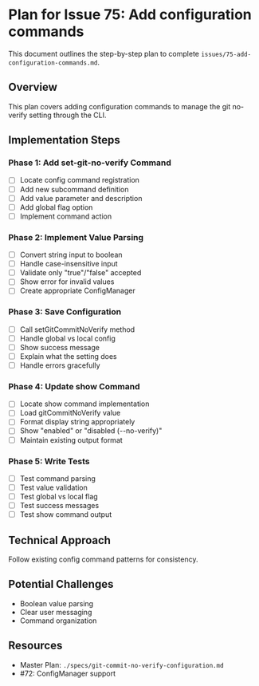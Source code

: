 # Plan for Issue 75: Add configuration commands

This document outlines the step-by-step plan to complete `issues/75-add-configuration-commands.md`.

## Overview

This plan covers adding configuration commands to manage the git no-verify setting through the CLI.

## Implementation Steps



### Phase 1: Add set-git-no-verify Command
- [ ] Locate config command registration
- [ ] Add new subcommand definition
- [ ] Add value parameter and description
- [ ] Add global flag option
- [ ] Implement command action

### Phase 2: Implement Value Parsing
- [ ] Convert string input to boolean
- [ ] Handle case-insensitive input
- [ ] Validate only "true"/"false" accepted
- [ ] Show error for invalid values
- [ ] Create appropriate ConfigManager

### Phase 3: Save Configuration
- [ ] Call setGitCommitNoVerify method
- [ ] Handle global vs local config
- [ ] Show success message
- [ ] Explain what the setting does
- [ ] Handle errors gracefully

### Phase 4: Update show Command
- [ ] Locate show command implementation
- [ ] Load gitCommitNoVerify value
- [ ] Format display string appropriately
- [ ] Show "enabled" or "disabled (--no-verify)"
- [ ] Maintain existing output format

### Phase 5: Write Tests
- [ ] Test command parsing
- [ ] Test value validation
- [ ] Test global vs local flag
- [ ] Test success messages
- [ ] Test show command output

## Technical Approach
Follow existing config command patterns for consistency.

## Potential Challenges
- Boolean value parsing
- Clear user messaging
- Command organization

## Resources
- Master Plan: `./specs/git-commit-no-verify-configuration.md`
- #72: ConfigManager support